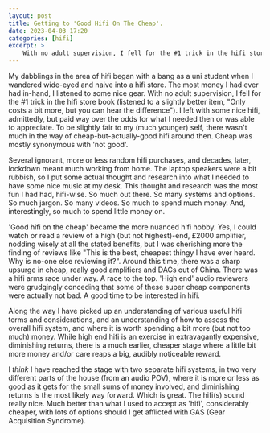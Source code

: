 ```yaml
---
layout: post
title: Getting to 'Good Hifi On The Cheap'.
date: 2023-04-03 17:20
categories: [hifi]
excerpt: >
    With no adult supervision, I fell for the #1 trick in the hifi store book (listened to a slightly better item, "Only costs a bit more, but you can hear the difference").
---
```

My dabblings in the area of hifi began with a bang as a uni student when I wandered wide-eyed and naive into a hifi store. The most money I had ever had in-hand, I listened to some nice gear. With no adult supervision, I fell for the #1 trick in the hifi store book (listened to a slightly better item, "Only costs a bit more, but you can hear the difference"). I left with some nice hifi, admittedly, but paid way over the odds for what I needed then or was able to appreciate. To be slightly fair to my (much younger) self, there wasn't much in the way of cheap-but-actually-good hifi around then. Cheap was mostly synonymous with 'not good'.

Several ignorant, more or less random hifi purchases, and decades, later, lockdown meant much working from home. The laptop speakers were a bit rubbish, so I put some actual thought and research into what I needed to have some nice music at my desk. This thought and research was the most fun I had had, hifi-wise. So much out there. So many systems and options. So much jargon. So many videos. So much to spend much money. And, interestingly, so much to spend little money on. 

'Good hifi on the cheap' became the more nuanced hifi hobby. Yes, I could watch or read a review of a high (but not highest)-end, £2000 amplifier, nodding wisely at all the stated benefits, but I was cherishing more the finding of reviews like "This is the best, cheapest thingy I have ever heard. Why is no-one else reviewing it?". Around this time, there was a sharp upsurge in cheap, really good amplifiers and DACs out of China. There was a hifi arms race under way. A race to the top. 'High end' audio reviewers were grudgingly conceding that some of these super cheap components were actually not bad. A good time to be interested in hifi.

Along the way I have picked up an understanding of various useful hifi terms and considerations, and an understanding of how to assess the overall hifi system, and where it is worth spending a bit more (but not too much) money. While high end hifi is an exercise in extravagantly expensive, diminishing returns, there is a much earlier, cheaper stage where a little bit more money and/or care reaps a big, audibly noticeable reward. 

I _think_ I have reached the stage with two separate hifi systems, in two very different parts of the house (from an audio POV), where it is more or less as good as it gets for the small sums of money involved, and diminishing returns is the most likely way forward. Which is great. The hifi(s) sound really nice. Much better than what I used to accept as 'hifi', considerably cheaper, with lots of options should I get afflicted with GAS (Gear Acquisition Syndrome).